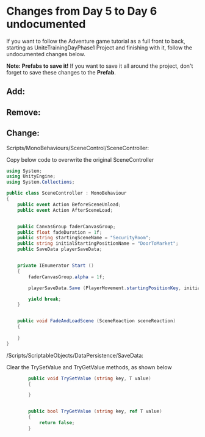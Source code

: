 # Changes from Day 5 to Day 6 undocumented

If you want to follow the Adventure game tutorial as a full front to back, starting as UniteTrainingDayPhase1 Project and finishing with it, follow the undocumented changes below.

**Note: Prefabs to save it!** If you want to save it all around the project, don't forget to save these changes to the **Prefab**.

## Add:
## Remove:
## Change:

Scripts/MonoBehaviours/SceneControl/SceneController:

Copy below code to overwrite the original SceneController

```csharp
using System;
using UnityEngine;
using System.Collections;

public class SceneController : MonoBehaviour
{
    public event Action BeforeSceneUnload;
    public event Action AfterSceneLoad;


    public CanvasGroup faderCanvasGroup;
    public float fadeDuration = 1f;
    public string startingSceneName = "SecurityRoom";
    public string initialStartingPositionName = "DoorToMarket";
    public SaveData playerSaveData;


    private IEnumerator Start ()
    {
        faderCanvasGroup.alpha = 1f;

        playerSaveData.Save (PlayerMovement.startingPositionKey, initialStartingPositionName);

        yield break;
    }


    public void FadeAndLoadScene (SceneReaction sceneReaction)
    {
      
    }
}
```

/Scripts/ScriptableObjects/DataPersistence/SaveData:

Clear the TrySetValue and TryGetValue methods, as shown below

```csharp
        public void TrySetValue (string key, T value)
        {

        }


        public bool TryGetValue (string key, ref T value)
        {
            return false;
        }
```
